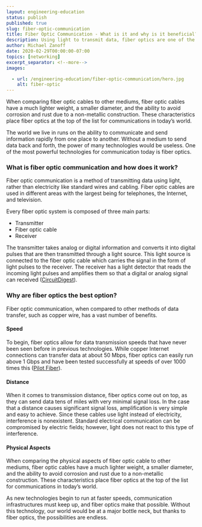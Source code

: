 ```yaml
---
layout: engineering-education
status: publish
published: true
slug: fiber-optic-communication
title: Fiber Optic Communication - What is it and why is it beneficial?
description: Using light to transmit data, fiber optics are one of the most powerful technologies facilitating communication in today's fast-paced world.
author: Michael Zanoff
date: 2020-02-29T00:00:00-07:00
topics: [networking]
excerpt_separator: <!--more-->
images:

  - url: /engineering-education/fiber-optic-communication/hero.jpg
    alt: fiber-optic
---
```


When comparing fiber optic cables to other mediums, fiber optic cables have a much lighter weight, a smaller diameter, and the ability to avoid corrosion and rust due to a non-metallic construction. These characteristics place fiber optics at the top of the list for communications in today’s world.

<!--more-->
The world we live in runs on the ability to communicate and send information rapidly from one place to another. Without a medium to send data back and forth, the power of many technologies would be useless. One of the most powerful technologies for communication today is fiber optics.

### What is fiber optic communication and how does it work?

Fiber optic communication is a method of transmitting data using light, rather than electricity like standard wires and cabling. Fiber optic cables are used in different areas with the largest being for telephones, the Internet, and television.

Every fiber optic system is composed of three main parts:
- Transmitter
- Fiber optic cable
- Receiver

The transmitter takes analog or digital information and converts it into digital pulses that are then transmitted through a light source. This light source is connected to the fiber optic cable which carries the signal in the form of light pulses to the receiver. The receiver has a light detector that reads the incoming light pulses and amplifies them so that a digital or analog signal can received ([CircuitDigest](https://circuitdigest.com/article/how-optical-fiber-communication-works-and-why-it-is-used-in-high-speed-communication)).

### Why are fiber optics the best option?

Fiber optic communication, when compared to other methods of data transfer, such as copper wire, has a vast number of benefits.

#### Speed
To begin, fiber optics allow for data transmission speeds that have never been seen before in previous technologies. While copper Internet connections can transfer data at about 50 Mbps, fiber optics can easily run above 1 Gbps and have been tested successfully at speeds of over 1000 times this ([Pilot Fiber](https://www.pilotfiber.com/blog/how-fast-can-fiber-optic-internet-be)).

#### Distance
When it comes to transmission distance, fiber optics come out on top, as they can send data tens of miles with very minimal signal loss. In the case that a distance causes significant signal loss, amplification is very simple and easy to achieve. Since these cables use light instead of electricity, interference is nonexistent. Standard electrical communication can be compromised by electric fields; however, light does not react to this type of interference.

#### Physical Aspects
When comparing the physical aspects of fiber optic cable to other mediums, fiber optic cables have a much lighter weight, a smaller diameter, and the ability to avoid corrosion and rust due to a non-metallic construction. These characteristics place fiber optics at the top of the list for communications in today’s world.

As new technologies begin to run at faster speeds, communication infrastructures must keep up, and fiber optics make that possible. Without this technology, our world would be at a major bottle neck, but thanks to fiber optics, the possibilities are endless.
